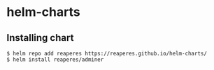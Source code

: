 # helm-charts

## Installing chart
```shell
$ helm repo add reaperes https://reaperes.github.io/helm-charts/
$ helm install reaperes/adminer
```

